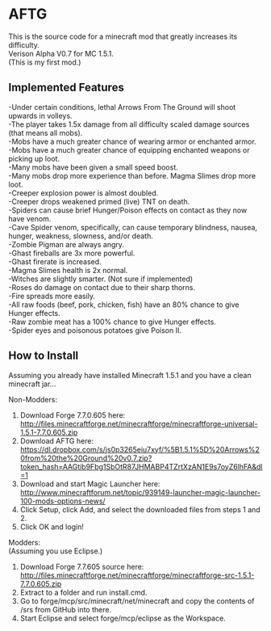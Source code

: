 AFTG
====
This is the source code for a minecraft mod that greatly increases its difficulty.  
Verison Alpha V0.7 for MC 1.5.1.  
(This is my first mod.)

Implemented Features 
---------------------
-Under certain conditions, lethal Arrows From The Ground will shoot upwards in volleys.  
-The player takes 1.5x damage from all difficulty scaled damage sources (that means all mobs).  
-Mobs have a much greater chance of wearing armor or enchanted armor.  
-Mobs have a much greater chance of equipping enchanted weapons or picking up loot.  
-Many mobs have been given a small speed boost.  
-Many mobs drop more experience than before. Magma Slimes drop more loot.  
-Creeper explosion power is almost doubled.  
-Creeper drops weakened primed (live) TNT on death.  
-Spiders can cause brief Hunger/Poison effects on contact as they now have venom.  
-Cave Spider venom, specifically, can cause temporary blindness, nausea, hunger, weakness, slowness, and/or death.  
-Zombie Pigman are always angry.   
-Ghast fireballs are 3x more powerful.  
-Ghast firerate is increased.  
-Magma Slimes health is 2x normal.  
-Witches are slightly smarter. (Not sure if implemented)  
-Roses do damage on contact due to their sharp thorns.  
-Fire spreads more easily.  
-All raw foods (beef, pork, chicken, fish) have an 80% chance to give Hunger effects.  
-Raw zombie meat has a 100% chance to give Hunger effects.  
-Spider eyes and poisonous potatoes give Poison II. 


How to Install
--------------
Assuming you already have installed Minecraft 1.5.1 and you have a clean minecraft jar...

Non-Modders:  
1. Download Forge 7.7.0.605 here: 
http://files.minecraftforge.net/minecraftforge/minecraftforge-universal-1.5.1-7.7.0.605.zip  
2. Download AFTG here: https://dl.dropbox.com/s/js0p3265eiu7xyf/%5B1.5.1%5D%20Arrows%20from%20the%20Ground%20v0.7.zip?token_hash=AAGtib9Fbg1SbOtR87JHMABP4TZrtXzAN1E9s7oyZ6lhFA&dl=1  
3. Download and start Magic Launcher here: http://www.minecraftforum.net/topic/939149-launcher-magic-launcher-100-mods-options-news/  
4. Click Setup, click Add, and select the downloaded files from steps 1 and 2.  
5. Click OK and login!

Modders:  
(Assuming you use Eclipse.)  
1. Download Forge 7.7.605 source here: http://files.minecraftforge.net/minecraftforge/minecraftforge-src-1.5.1-7.7.0.605.zip  
2. Extract to a folder and run install.cmd.  
3. Go to forge/mcp/src/minecraft/net/minecraft and copy the contents of /srs from GitHub into there.  
4. Start Eclipse and select forge/mcp/eclipse as the Workspace.







